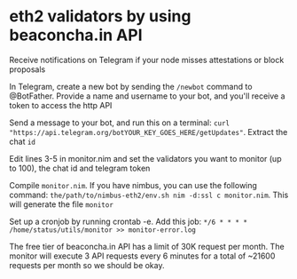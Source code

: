#  eth2 validators by using beaconcha.in API

Receive notifications on Telegram if your node misses attestations or block proposals


In Telegram, create a new bot by sending the ```/newbot``` command to @BotFather. Provide a name and username to your bot, and you'll receive a token to access the http API

Send a message to your bot, and run this on a terminal: ```curl "https://api.telegram.org/botYOUR_KEY_GOES_HERE/getUpdates"```. Extract the chat ```id```

Edit lines 3-5 in monitor.nim and set the validators you want to monitor (up to 100), the chat id and telegram token

Compile ```monitor.nim```. If you have nimbus, you can use the following command: ```the/path/to/nimbus-eth2/env.sh nim -d:ssl c monitor.nim```. This will generate the file ```monitor```

Set up a cronjob by running crontab -e. Add this job:
```*/6 * * * * /home/status/utils/monitor >> monitor-error.log ```

The free tier of beaconcha.in API has a limit of 30K request per month. The monitor will execute 3 API requests every 6 minutes for a total of ~21600 requests per month so we should be okay.

